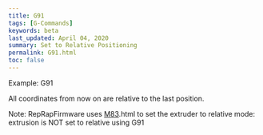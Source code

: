 ```yaml
---
title: G91
tags: [G-Commands] 
keywords: beta 
last_updated: April 04, 2020 
summary: Set to Relative Positioning 
permalink: G91.html
toc: false 
---
```



Example: G91

All coordinates from now on are relative to the last position.

Note: RepRapFirmware uses [M83](M83).html to set the extruder to relative mode: extrusion is NOT set to relative using G91

